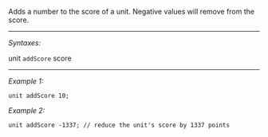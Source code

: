 Adds a number to the score of a unit. Negative values will remove from the score.


---
*Syntaxes:*

unit `addScore` score

---
*Example 1:*

```sqf
unit addScore 10;
```

*Example 2:*

```sqf
unit addScore -1337; // reduce the unit's score by 1337 points
```